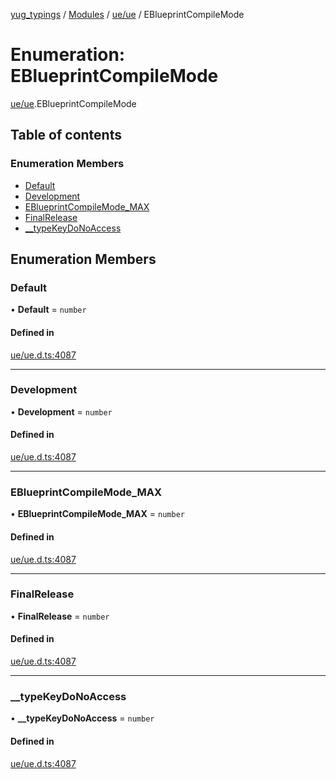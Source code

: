 [yug_typings](../README.md) / [Modules](../modules.md) / [ue/ue](../modules/ue_ue.md) / EBlueprintCompileMode

# Enumeration: EBlueprintCompileMode

[ue/ue](../modules/ue_ue.md).EBlueprintCompileMode

## Table of contents

### Enumeration Members

- [Default](ue_ue.EBlueprintCompileMode.md#default)
- [Development](ue_ue.EBlueprintCompileMode.md#development)
- [EBlueprintCompileMode\_MAX](ue_ue.EBlueprintCompileMode.md#eblueprintcompilemode_max)
- [FinalRelease](ue_ue.EBlueprintCompileMode.md#finalrelease)
- [\_\_typeKeyDoNoAccess](ue_ue.EBlueprintCompileMode.md#__typekeydonoaccess)

## Enumeration Members

### Default

• **Default** = `number`

#### Defined in

[ue/ue.d.ts:4087](https://github.com/YugMetaverse/yug_typings/blob/b7d9b19/ue/ue.d.ts#L4087)

___

### Development

• **Development** = `number`

#### Defined in

[ue/ue.d.ts:4087](https://github.com/YugMetaverse/yug_typings/blob/b7d9b19/ue/ue.d.ts#L4087)

___

### EBlueprintCompileMode\_MAX

• **EBlueprintCompileMode\_MAX** = `number`

#### Defined in

[ue/ue.d.ts:4087](https://github.com/YugMetaverse/yug_typings/blob/b7d9b19/ue/ue.d.ts#L4087)

___

### FinalRelease

• **FinalRelease** = `number`

#### Defined in

[ue/ue.d.ts:4087](https://github.com/YugMetaverse/yug_typings/blob/b7d9b19/ue/ue.d.ts#L4087)

___

### \_\_typeKeyDoNoAccess

• **\_\_typeKeyDoNoAccess** = `number`

#### Defined in

[ue/ue.d.ts:4087](https://github.com/YugMetaverse/yug_typings/blob/b7d9b19/ue/ue.d.ts#L4087)
